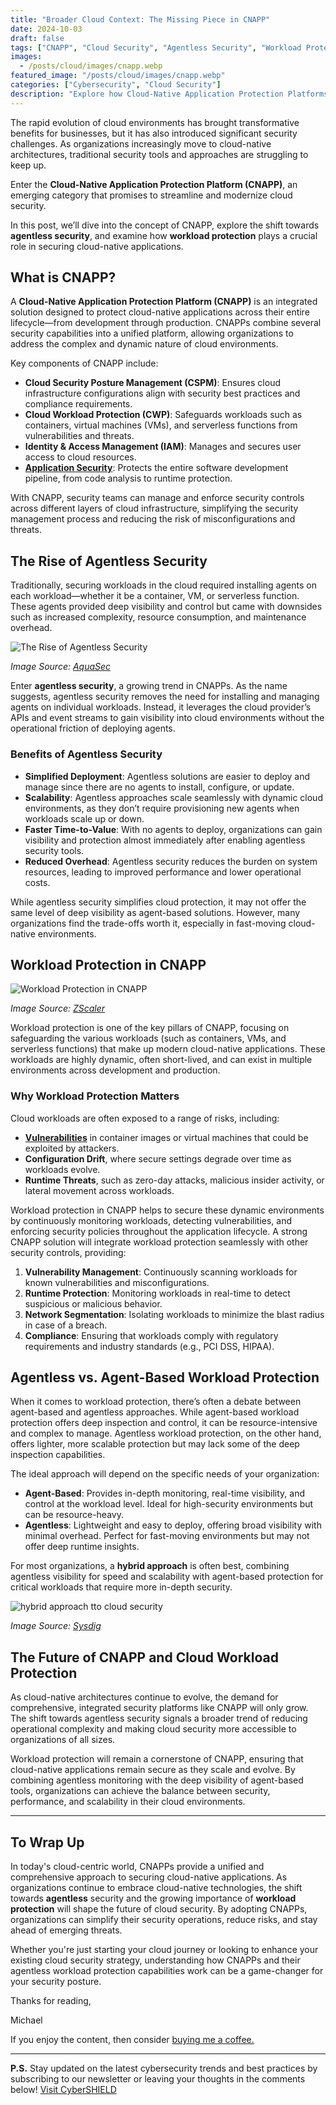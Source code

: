 ```yaml
---
title: "Broader Cloud Context: The Missing Piece in CNAPP"
date: 2024-10-03
draft: false
tags: ["CNAPP", "Cloud Security", "Agentless Security", "Workload Protection"]
images:
  - /posts/cloud/images/cnapp.webp
featured_image: "/posts/cloud/images/cnapp.webp"
categories: ["Cybersecurity", "Cloud Security"]
description: "Explore how Cloud-Native Application Protection Platforms (CNAPP) offer agentless security and workload protection in modern cloud environments."
---
```


The rapid evolution of cloud environments has brought transformative benefits for businesses, but it has also introduced significant security challenges. As organizations increasingly move to cloud-native architectures, traditional security tools and approaches are struggling to keep up.

Enter the **Cloud-Native Application Protection Platform (CNAPP)**, an emerging category that promises to streamline and modernize cloud security.

In this post, we’ll dive into the concept of CNAPP, explore the shift towards **agentless security**, and examine how **workload protection** plays a crucial role in securing cloud-native applications.

## What is CNAPP?

A **Cloud-Native Application Protection Platform (CNAPP)** is an integrated solution designed to protect cloud-native applications across their entire lifecycle—from development through production. CNAPPs combine several security capabilities into a unified platform, allowing organizations to address the complex and dynamic nature of cloud environments.

Key components of CNAPP include:

- **Cloud Security Posture Management (CSPM)**: Ensures cloud infrastructure configurations align with security best practices and compliance requirements.
- **Cloud Workload Protection (CWP)**: Safeguards workloads such as containers, virtual machines (VMs), and serverless functions from vulnerabilities and threats.
- **Identity & Access Management (IAM)**: Manages and secures user access to cloud resources.
- [**Application Security**](https://owasp.org/): Protects the entire software development pipeline, from code analysis to runtime protection.

With CNAPP, security teams can manage and enforce security controls across different layers of cloud infrastructure, simplifying the security management process and reducing the risk of misconfigurations and threats.

## The Rise of Agentless Security

Traditionally, securing workloads in the cloud required installing agents on each workload—whether it be a container, VM, or serverless function. These agents provided deep visibility and control but came with downsides such as increased complexity, resource consumption, and maintenance overhead.

![The Rise of Agentless Security](/posts/cloud/images/aqua.png)

*Image Source: [AquaSec](https://www.aquasec.com/cloud-native-academy/cspm/agentless-vs-agent-based-security/)*

Enter **agentless security**, a growing trend in CNAPPs. As the name suggests, agentless security removes the need for installing and managing agents on individual workloads. Instead, it leverages the cloud provider’s APIs and event streams to gain visibility into cloud environments without the operational friction of deploying agents.

### Benefits of Agentless Security

- **Simplified Deployment**: Agentless solutions are easier to deploy and manage since there are no agents to install, configure, or update.
- **Scalability**: Agentless approaches scale seamlessly with dynamic cloud environments, as they don’t require provisioning new agents when workloads scale up or down.
- **Faster Time-to-Value**: With no agents to deploy, organizations can gain visibility and protection almost immediately after enabling agentless security tools.
- **Reduced Overhead**: Agentless security reduces the burden on system resources, leading to improved performance and lower operational costs.

While agentless security simplifies cloud protection, it may not offer the same level of deep visibility as agent-based solutions. However, many organizations find the trade-offs worth it, especially in fast-moving cloud-native environments.

## Workload Protection in CNAPP

![Workload Protection in CNAPP](/posts/cloud/images/zscaler.png)

*Image Source: [ZScaler](https://www.zscaler.com/resources/security-terms-glossary/what-is-cloud-native-application-protection-platform-cnapp)*

Workload protection is one of the key pillars of CNAPP, focusing on safeguarding the various workloads (such as containers, VMs, and serverless functions) that make up modern cloud-native applications. These workloads are highly dynamic, often short-lived, and can exist in multiple environments across development and production.

### Why Workload Protection Matters

Cloud workloads are often exposed to a range of risks, including:

- [**Vulnerabilities**](https://nvd.nist.gov/) in container images or virtual machines that could be exploited by attackers.
- **Configuration Drift**, where secure settings degrade over time as workloads evolve.
- **Runtime Threats**, such as zero-day attacks, malicious insider activity, or lateral movement across workloads.

Workload protection in CNAPP helps to secure these dynamic environments by continuously monitoring workloads, detecting vulnerabilities, and enforcing security policies throughout the application lifecycle. A strong CNAPP solution will integrate workload protection seamlessly with other security controls, providing:

1. **Vulnerability Management**: Continuously scanning workloads for known vulnerabilities and misconfigurations.
2. **Runtime Protection**: Monitoring workloads in real-time to detect suspicious or malicious behavior.
3. **Network Segmentation**: Isolating workloads to minimize the blast radius in case of a breach.
4. **Compliance**: Ensuring that workloads comply with regulatory requirements and industry standards (e.g., PCI DSS, HIPAA).

## Agentless vs. Agent-Based Workload Protection

When it comes to workload protection, there’s often a debate between agent-based and agentless approaches. While agent-based workload protection offers deep inspection and control, it can be resource-intensive and complex to manage. Agentless workload protection, on the other hand, offers lighter, more scalable protection but may lack some of the deep inspection capabilities.

The ideal approach will depend on the specific needs of your organization:

- **Agent-Based**: Provides in-depth monitoring, real-time visibility, and control at the workload level. Ideal for high-security environments but can be resource-heavy.
- **Agentless**: Lightweight and easy to deploy, offering broad visibility with minimal overhead. Perfect for fast-moving environments but may not offer deep runtime insights.

For most organizations, a **hybrid approach** is often best, combining agentless visibility for speed and scalability with agent-based protection for critical workloads that require more in-depth security.

![hybrid approach tto cloud security](/posts/cloud/images/consolidate.png)

*Image Source: [Sysdig](https://sysdig.com/)*

## The Future of CNAPP and Cloud Workload Protection

As cloud-native architectures continue to evolve, the demand for comprehensive, integrated security platforms like CNAPP will only grow. The shift towards agentless security signals a broader trend of reducing operational complexity and making cloud security more accessible to organizations of all sizes.

Workload protection will remain a cornerstone of CNAPP, ensuring that cloud-native applications remain secure as they scale and evolve. By combining agentless monitoring with the deep visibility of agent-based tools, organizations can achieve the balance between security, performance, and scalability in their cloud environments.

---

## To Wrap Up

In today's cloud-centric world, CNAPPs provide a unified and comprehensive approach to securing cloud-native applications. As organizations continue to embrace cloud-native technologies, the shift towards **agentless** security and the growing importance of **workload protection** will shape the future of cloud security. By adopting CNAPPs, organizations can simplify their security operations, reduce risks, and stay ahead of emerging threats.

Whether you're just starting your cloud journey or looking to enhance your existing cloud security strategy, understanding how CNAPPs and their agentless workload protection capabilities work can be a game-changer for your security posture.

Thanks for reading,

Michael

If you enjoy the content, then consider [buying me a coffee.](https://buymeacoffee.com/cybershieldacademy)

---

**P.S.** Stay updated on the latest cybersecurity trends and best practices by subscribing to our newsletter or leaving your thoughts in the comments below! [Visit CyberSHIELD](https://cybershieldacademy.net)